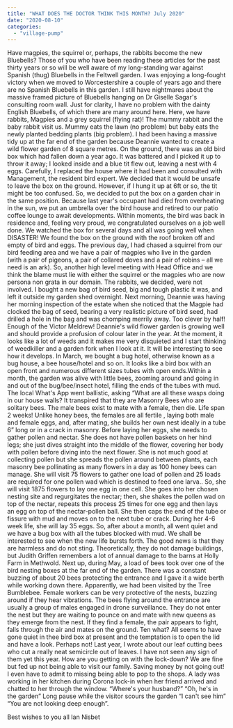 ```yaml
---
title: "WHAT DOES THE DOCTOR THINK THIS MONTH? July 2020"
date: "2020-08-10"
categories: 
  - "village-pump"
---
```


Have magpies, the squirrel or, perhaps, the rabbits become the new Bluebells? Those of you who have been reading these articles for the past thirty years or so will be well aware of my long-standing war against Spanish (thug) Bluebells in the Feltwell garden. I was enjoying a long-fought victory when we moved to Worcestershire a couple of years ago and there are no Spanish Bluebells in this garden. I still have nightmares about the massive framed picture of Bluebells hanging on Dr Giselle Sagar's consulting room wall. Just for clarity, I have no problem with the dainty English Bluebells, of which there are many around here. Here, we have rabbits, Magpies and a grey squirrel (flying rat)! The mummy rabbit and the baby rabbit visit us. Mummy eats the lawn (no problem) but baby eats the newly planted bedding plants (big problem). I had been having a massive tidy up at the far end of the garden because Deannie wanted to create a wild flower garden of 8 square metres. On the ground, there was an old bird box which had fallen down a year ago. It was battered and I picked it up to throw it away; I looked inside and a blue tit flew out, leaving a nest with 4 eggs. Carefully, I replaced the house where it had been and consulted with Management, the resident bird expert. We decided that it would be unsafe to leave the box on the ground. However, if I hung it up at 6ft or so, the tit might be too confused. So, we decided to put the box on a garden chair in the same position. Because last year's occupant had died from overheating in the sun, we put an umbrella over the bird house and retired to our patio coffee lounge to await developments. Within moments, the bird was back in residence and, feeling very proud, we congratulated ourselves on a job well done. We watched the box for several days and all was going well when DISASTER! We found the box on the ground with the roof broken off and empty of bird and eggs. The previous day, I had chased a squirrel from our bird feeding area and we have a pair of magpies who live in the garden (with a pair of pigeons, a pair of collared doves and a pair of robins – all we need is an ark). So, another high level meeting with Head Office and we think the blame must lie with either the squirrel or the magpies who are now persona non grata in our domain. The rabbits, we decided, were not involved. I bought a new bag of bird seed, big and tough plastic it was, and left it outside my garden shed overnight. Next morning, Deannie was having her morning inspection of the estate when she noticed that the Magpie had clocked the bag of seed, bearing a very realistic picture of bird seed, had drilled a hole in the bag and was chomping merrily away. Too clever by half! Enough of the Victor Meldrew! Deannie's wild flower garden is growing well and should provide a profusion of colour later in the year. At the moment, it looks like a lot of weeds and it makes me very disquieted and I start thinking of weedkiller and a garden fork when I look at it. It will be interesting to see how it develops. In March, we bought a bug hotel, otherwise known as a bug house, a bee house/hotel and so on. It looks like a bird box with an open front and numerous different sizes tubes with open ends.Within a month, the garden was alive with little bees, zooming around and going in and out of the bug/bee/insect hotel, filling the ends of the tubes with mud. The local What's App went ballistic, asking “What are all these wasps doing in our house walls? It transpired that they are Masonry Bees who are solitary bees. The male bees exist to mate with a female, then die. Life span 2 weeks! Unlike honey bees, the females are all fertile , laying both male and female eggs, and, after mating, she builds her own nest ideally in a tube 6” long or in a crack in masonry. Before laying her eggs, she needs to gather pollen and nectar. She does not have pollen baskets on her hind legs; she just dives straight into the middle of the flower, covering her body with pollen before diving into the next flower. She is not much good at collecting pollen but she spreads the pollen around between plants, each masonry bee pollinating as many flowers in a day as 100 honey bees can manage. She will visit 75 flowers to gather one load of pollen and 25 loads are required for one pollen wad which is destined to feed one larva.. So, she will visit 1875 flowers to lay one egg in one cell. She goes into her chosen nesting site and regurgitates the nectar; then, she shakes the pollen wad on top of the nectar, repeats this process 25 times for one egg and then lays an egg on top of the nectar-pollen ball. She then caps the end of the tube or fissure with mud and moves on to the next tube or crack. During her 4-6 week life, she will lay 35 eggs. So, after about a month, all went quiet and we have a bug box with all the tubes blocked with mud. We shall be interested to see when the new life bursts forth. The good news is that they are harmless and do not sting. Theoretically, they do not damage buildings, but Judith Griffen remembers a lot of annual damage to the barns at Holly Farm in Methwold. Next up, during May, a load of bees took over one of the bird nesting boxes at the far end of the garden. There was a constant buzzing of about 20 bees protecting the entrance and I gave it a wide berth while working down there. Apparently, we had been visited by the Tree Bumblebee. Female workers can be very protective of the nests, buzzing around if they hear vibrations. The bees flying around the entrance are usually a group of males engaged in drone surveillance. They do not enter the nest but they are waiting to pounce on and mate with new queens as they emerge from the nest. If they find a female, the pair appears to fight, falls through the air and mates on the ground. Ten what? All seems to have gone quiet in thee bird box at present and the temptation is to open the lid and have a look. Perhaps not! Last year, I wrote about our leaf cutting bees who cut a really neat semicircle out of leaves. I have not seen any sign of them yet this year. How are you getting on with the lock-down? We are fine but fed up not being able to visit our family. Saving money by not going out! I even have to admit to missing being able to pop to the shops. A lady was working in her kitchen during Corona lock-in when her friend arrived and chatted to her through the window. “Where's your husband?” “Oh, he's in the garden” Long pause while the visitor scours the garden “I can't see him” “You are not looking deep enough”.

Best wishes to you all Ian Nisbet
